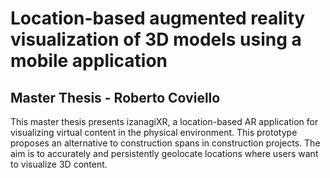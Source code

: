 # Location-based augmented reality visualization of 3D models using a mobile application
## Master Thesis - Roberto Coviello
This master thesis presents izanagiXR, a location-based AR application for visualizing virtual content in the physical environment. This prototype proposes an alternative to construction spans in construction projects. The aim is to accurately and persistently geolocate locations where users want to visualize 3D content.
